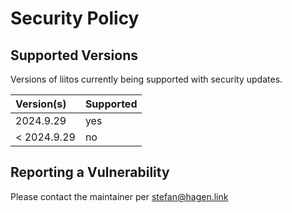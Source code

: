 # Security Policy

## Supported Versions

Versions of liitos currently being supported with security updates.

| Version(s)  | Supported |
|:------------|:----------|
| 2024.9.29   | yes       |
| < 2024.9.29 | no        |

## Reporting a Vulnerability

Please contact the maintainer per stefan@hagen.link
